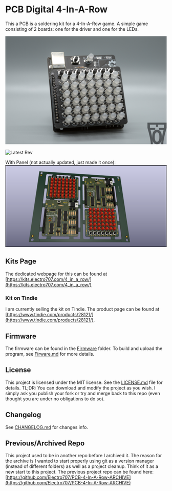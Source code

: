 # PCB Digital 4-In-A-Row

This a PCB is a soldering kit for a 4-In-A-Row game. A simple game consisting of 2 boards: one for the driver and one for the LEDs.

![Latest Rev](.images/_DSC9325.jpg)

![Latest Rev](.images/20210311_013805.jpg)

With Panel (not actually updated, just made it once):
![Panel Picture](.images/Panel202103181251.png)

## Kits Page
The dedicated webpage for this can be found at [https://kits.electro707.com/4_in_a_row/](https://kits.electro707.com/4_in_a_row/)

### Kit on Tindie
I am currently selling the kit on Tindie. The product page can be found at [https://www.tindie.com/products/28121/](https://www.tindie.com/products/28121/).

## Firmware
The firmware can be found in the [Firmware](Firmware) folder. To build and upload the program, see [Firware.md](Firmware.md) for more details.

## License
This project is licensed under the MIT license. See the [LICENSE.md](LICENSE.md) file for details.
TL;DR: You can download and modify the project as you wish. I simply ask you publish your fork or try and merge back to this repo (even thought you are under no obligations to do so).

## Changelog 
See [CHANGELOG.md](CHANGELOG.md) for changes info.

## Previous/Archived Repo
This project used to be in another repo before I archived it. The reason for the archive is I wanted to start properly using git as a version manager (instead of different folders) as well as a project cleanup. Think of it as a new start to this project.
The previous project repo can be found here: [https://github.com/Electro707/PCB-4-In-A-Row-ARCHIVE](https://github.com/Electro707/PCB-4-In-A-Row-ARCHIVE)
